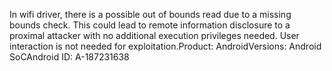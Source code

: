 In wifi driver, there is a possible out of bounds read due to a missing bounds check. This could lead to remote information disclosure to a proximal attacker with no additional execution privileges needed. User interaction is not needed for exploitation.Product: AndroidVersions: Android SoCAndroid ID: A-187231638